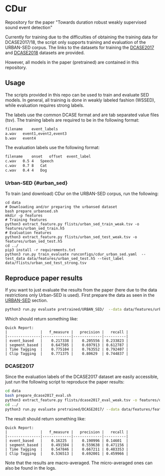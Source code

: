 # CDur

Repository for the paper "Towards duration robust weakly supervised sound event detection"

Currently for training due to the difficulties of obtaining the training data for DCASE2017/18, the script only supports training and evaluation of the URBAN-SED corpus.
The links to the datasets for training the [DCASE2017](https://github.com/ankitshah009/Task-4-Large-scale-weakly-supervised-sound-event-detection-for-smart-cars) and [DCASE2018](https://github.com/DCASE-REPO/dcase2018_baseline/tree/master/task4/dataset) datasets are provided.

However, all models in the paper (pretrained) are contained in this repository.

## Usage

The scripts provided in this repo can be used to train and evaluate SED models.
In general, all training is done in weakly labeled fashion (WSSED), while evaluation requires strong labels.

The labels use the common DCASE format and are tab separated value files (tsv).
The training labels are required to be in the following format:

```bash
filename    event_labels
a.wav   event1,event2,event3
b.wav   event4
```

The evaluation labels use the following format:

```bash
filename    onset   offset  event_label
c.wav   0.5 4   Speech
c.wav   0.7 8   Cat
c.wav   0.4 4   Dog
```


### Urban-SED {#urban_sed}

To train (and download) CDur on the URBAN-SED corpus, run the following:

```
cd data
# Downloading and/or preparing the urbansed dataset
bash prepare_urbansed.sh
mkdir -p features
# Training features
python3 extract_feature.py flists/urban_sed_train_weak.tsv -o features/urban_sed_train.h5
# Evaluation features
python3 extract_feature.py flists/urban_sed_test_weak.tsv -o features/urban_sed_test.h5
cd ../
pip3 install -r requirements.txt
python3 run.py train_evaluate runconfigs/cdur_urban_sed.yaml  --test_data data/features/urban_sed_test.h5 --test_label data/flists/urban_sed_test_strong.tsv
```

## Reproduce paper results

If you want to just evaluate the results from the paper (here due to the data restrictions only Urban-SED is used).
First prepare the data as seen in the [URBAN-SED](#urban_sed) section.

```bash
python3 run.py evaluate pretrained/URBAN_SED/  --data data/features/urban_sed_test.h5 --label data/flists/urban_sed_test_strong.tsv
```

Which should return something like:
```
Quick Report: 
|               |   f_measure |   precision |   recall |
|---------------|-------------|-------------|----------|
| event_based   |    0.217338 |    0.205556 | 0.233823 |
| segment_based |    0.647505 |    0.697913 | 0.612787 |
| Time Tagging  |    0.775104 |    0.763552 | 0.792407 |
| Clip Tagging  |    0.771375 |    0.80629  | 0.744837 |
```

### DCASE2017

Since the evaluation labels of the DCASE2017 dataset are easily accessible, just run the following script to reproduce the paper results:

```bash
cd data
bash prepare_dcase2017_eval.sh
python3 extract_feature.py flists/dcase2017_eval_weak.tsv -o features/dcase2017_eval.h5
cd ../
python3 run.py evaluate pretrained/DCASE2017/ --data data/features/features/dcase2017_eval.h5 --label data/flists/dcase2017_eval_strong.tsv
```

The result should return something like:

```
Quick Report: 
|               |   f_measure |   precision |   recall |
|---------------|-------------|-------------|----------|
| event_based   |    0.16225  |    0.190996 | 0.14601  |
| segment_based |    0.491504 |    0.559638 | 0.471156 |
| Time Tagging  |    0.547846 |    0.667211 | 0.483353 |
| Clip Tagging  |    0.536513 |    0.692001 | 0.459966 |
```

Note that the results are macro-averaged. The micro-averaged ones can also be found in the logs.

